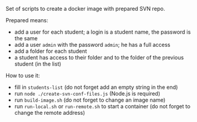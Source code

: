 Set of scripts to create a docker image with prepared SVN repo.

Prepared means:
- add a user for each student; a login is a student name, the password is the same
- add a user `admin` with the password `admin`; he has a full access
- add a folder for each student
- a student has access to their folder and to the folder of the previous student (in the list)

How to use it:
- fill in `students-list` (do not forget add an empty string in the end)
- run `node ./create-svn-conf-files.js` (Node.js is required)
- run `build-image.sh` (do not forget to change an image name)
- run `run-local.sh` or `run-remote.sh` to start a container (do not forget to change the remote address)
